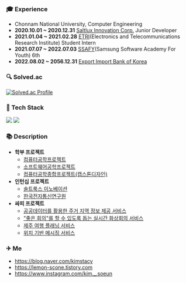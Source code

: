 ### 🎓 Experience
- Chonnam National University, Computer Engineering
- **2020.10.01 ~ 2020.12.31** [Saltlux Innovation Corp.](http://www.gjac.co.kr/cmm/main/mainPage.do) Junior Developer
- **2021.01.04 ~ 2021.02.28** [ETRI](https://www.etri.re.kr/kor/main/main.etri)(Electronics and Telecommunications Research Institute) Student Intern
- **2021.07.07 ~ 2022.07.03** [SSAFY](https://www.ssafy.com/ksp/jsp/swp/swpMain.jsp)(Samsung Software Academy For Youth) 6th
- **2022.08.02 ~ 2056.12.31** [Export Import Bank of Korea](https://www.koreaexim.go.kr/index)

### 🔍 Solved.ac
[![Solved.ac Profile](http://mazassumnida.wtf/api/mini/generate_badge?boj=kimstacy1996)](https://solved.ac/kimstacy1996)

### 🎨 Tech Stack
<div>
  <img src="https://img.shields.io/badge/spring-6DB33F?style=flat-square&logo=spring&logoColor=white"> 
  <img src="https://img.shields.io/badge/vue.js-4FC08D?style=flat-square&logo=vue.js&logoColor=white">
</div>   

### 📚 Description
- **학부 프로젝트**
  - [컴퓨터공학프로젝트]()
  - [소프트웨어공학프로젝트]()
  - [컴퓨터공학종합프로젝트(캡스톤디자인)]()
- **인턴십 프로젝트**
  - [솔트룩스 이노베이션]()
  - [한국전자통신연구원]()
- **싸피 프로젝트**
  - [공공데이터를 활용한 주거 지역 정보 제공 서비스](https://github.com/soeunstacykim/happy-house)
  - ["좋은 회의"를 할 수 있도록 돕는 실시간 화상회의 서비스](https://github.com/soeunstacykim/beyond-meeting)
  - [제주 여행 플래닝 서비스](https://github.com/soeunstacykim/jeju-planning)
  - [위치 기반 메시징 서비스](https://github.com/soeunstacykim/porong-message)

### ✈ Me
- https://blog.naver.com/kimstacy
- https://lemon-scone.tistory.com
- https://www.instagram.com/kim._.soeun

